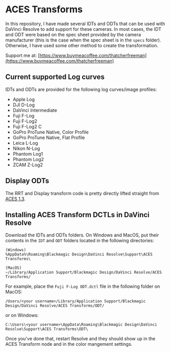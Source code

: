 # ACES Transforms
In this repository, I have made several IDTs and ODTs that can be used with DaVinci Resolve to add support for these cameras. In most cases, the IDT and ODT were based on the spec sheet provided by the camera manufacturer (this is the case when the spec sheet is in the `specs` folder). Otherwise, I have used some other method to create the transformation.

Support me at: [https://www.buymeacoffee.com/thatcherfreeman](https://www.buymeacoffee.com/thatcherfreeman)

## Current supported Log curves
IDTs and ODTs are provided for the following log curves/image profiles:

- Apple Log
- DJI D-Log
- DaVinci Intermediate
- Fuji F-Log
- Fuji F-Log2
- Fuji F-Log2 C
- GoPro ProTune Native, Color Profile
- GoPro ProTune Native, Flat Profile
- Leica L-Log
- Nikon N-Log
- Phantom Log1
- Phantom Log2
- ZCAM Z-Log2

## Display ODTs
The RRT and Display transform code is pretty directly lifted straight from [ACES 1.3](https://github.com/ampas/aces-core/tree/1256fee50ee35548c6eab8eca854ff3349008489/).

## Installing ACES Transform DCTLs in DaVinci Resolve
Download the IDTs and ODTs folders. On Windows and MacOS, put their contents in the `IDT` and `ODT` folders located in the following directories:
```
(Windows)
%AppData%\Roaming\Blackmagic Design\DaVinci Resolve\Support\ACES Transforms\

(MacOS)
~/Library/Application Support/Blackmagic Design/DaVinci Resolve/ACES Transforms/
```

For example, place the `Fuji F-Log ODT.dctl` file in the following folder on MacOS:
```
/Users/<your username>/Library/Application Support/Blackmagic Design/DaVinci Resolve/ACES Transforms/ODT/
```
or on Windows:
```
C:\Users\<your username>\AppData\Roaming\Blackmagic Design\DaVinci Resolve\Support\ACES Transforms\ODT\
```
Once you've done that, restart Resolve and they should show up in the ACES Transform node and in the color mangement settings.
